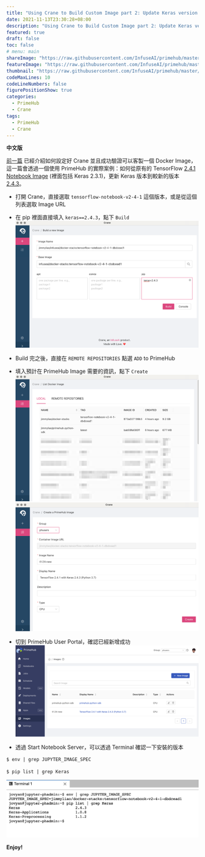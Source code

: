 ```yaml
---
title: "Using Crane to Build Custom Image part 2: Update Keras version of TF 2.4.1 Notebook"
date: 2021-11-13T23:30:28+08:00
description: "Using Crane to Build Custom Image part 2: Update Keras version of TF 2.4.1 Notebook"
featured: true
draft: false
toc: false
# menu: main
shareImage: "https://raw.githubusercontent.com/InfuseAI/primehub/master/docs/media/logo.png"
featureImage: "https://raw.githubusercontent.com/InfuseAI/primehub/master/docs/media/logo.png"
thumbnail: "https://raw.githubusercontent.com/InfuseAI/primehub/master/docs/media/logo.png"
codeMaxLines: 10
codeLineNumbers: false
figurePositionShow: true
categories:
  - PrimeHub
  - Crane
tags:
  - PrimeHub
  - Crane
---
```


**中文版**

[前一篇](https://jimmyliao.net/post/2021-11-12-crane-oneclick/) 已經介紹如何設定好 Crane 並且成功驗證可以客製一個 Docker Image，這一篇會透過一個使用 PrimeHub 的實際案例：如何從原有的 TensorFlow [2.4.1 Notebook Image](https://docs.primehub.io/docs/guide_manual/images-list) (裡面包括 Keras 2.3.1)，更新 Keras 版本到較新的版本 [2.4.3](https://pypi.org/project/keras/2.4.3/)。


<!--more-->

- 打開 Crane，直接選取 `tensorflow-notebook-v2-4-1` 這個版本，或是從這個列表選取 Image URL
- 在 pip 裡面直接填入 `keras==2.4.3`，點下 `Build`
![](/images/2021-11-13-crane-tf-01.png)

- Build 完之後，直接在 `REMOTE REPOSITORIES` 點選 `ADD` to PrimeHub
- 填入預計在 PrimeHub Image 需要的資訊，點下 `Create`
![](/images/2021-11-13-crane-tf-02.png)
![](/images/2021-11-13-crane-tf-03.png)

- 切到 PrimeHub User Portal，確認已經新增成功
![](/images/2021-11-13-crane-tf-04.png)

- 透過 Start Notebook Server，可以透過 Terminal 確認一下安裝的版本

```
$ env | grep JUPYTER_IMAGE_SPEC

$ pip list | grep Keras
```
![](/images/2021-11-13-crane-tf-05.png)


**Enjoy!**

